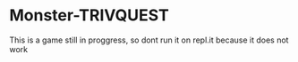 # Monster-TRIVQUEST
This is a game still in proggress, so dont run it on repl.it because it does not work

